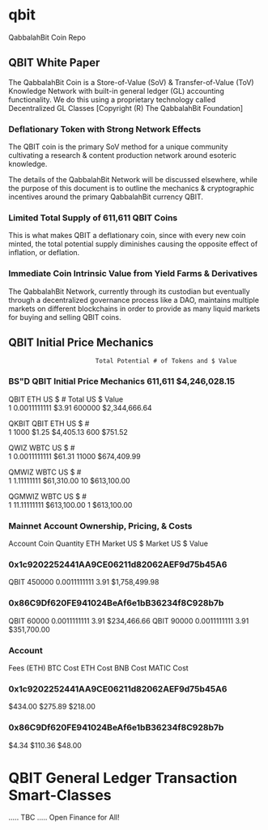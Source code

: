 # qbit
QabbalahBit Coin Repo

## QBIT White Paper

The QabbalahBit Coin is a Store-of-Value (SoV) & Transfer-of-Value (ToV) Knowledge Network with built-in general ledger (GL) accounting functionality.  We do this using a proprietary technology called Decentralized GL Classes [Copyright (R) The QabbalahBit Foundation]

### Deflationary Token with Strong Network Effects

The QBIT coin is the primary SoV method for a unique community cultivating a research & content production network around esoteric knowledge.

The details of the QabbalahBit Network will be discussed elsewhere, while the purpose of this document is to outline the mechanics & cryptographic incentives around the primary QabbalahBit currency QBIT.

### Limited Total Supply of 611,611 QBIT Coins

This is what makes QBIT a deflationary coin, since with every new coin minted, the total potential supply diminishes causing the opposite effect of inflation, or deflation.

### Immediate Coin Intrinsic Value from Yield Farms & Derivatives

The QabbalahBit Network, currently through its custodian but eventually through a decentralized governance process like a DAO, maintains multiple markets on different blockchains in order to provide as many liquid markets for buying and selling QBIT coins. 

## QBIT Initial Price Mechanics

							Total Potential # of Tokens and $ Value
### BS"D     QBIT Initial Price Mechanics			611,611	$4,246,028.15		

							
QBIT	ETH	US $			#	Total US $ Value		
1	0.0011111111	$3.91		600000	$2,344,666.64		

QKBIT	QBIT	ETH	US $		#			
1	1000	$1.25	$4,405.13	600		$751.52		
							
QWIZ	WBTC		US $		#			
1	0.0011111111	$61.31		11000		$674,409.99		

QMWIZ		WBTC	US $	#			
1	1.11111111	$61,310.00	10		$613,100.00		

QGMWIZ		WBTC	US $	#			
1	11.11111111	$613,100.00	1		$613,100.00		

### Mainnet Account Ownership, Pricing, & Costs

Account
Coin
Quantity
ETH Market
US $ Market
US $ Value

### 0x1c9202252441AA9CE06211d82062AEF9d75b45A6
QBIT
450000
0.0011111111
3.91
$1,758,499.98

### 0x86C9Df620FE941024BeAf6e1bB36234f8C928b7b
QBIT
60000
0.0011111111
3.91
$234,466.66
QBIT
90000
0.0011111111
3.91
$351,700.00

### Account
Fees (ETH)
BTC Cost
ETH Cost
BNB Cost
MATIC Cost

### 0x1c9202252441AA9CE06211d82062AEF9d75b45A6
$434.00
$275.89
$218.00

### 0x86C9Df620FE941024BeAf6e1bB36234f8C928b7b
$4.34
$110.36
$48.00

# QBIT General Ledger Transaction Smart-Classes
.....
TBC
.....
Open Finance for All!
